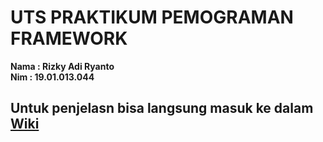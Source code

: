 # UTS PRAKTIKUM PEMOGRAMAN FRAMEWORK

<strong>
  Nama  : Rizky Adi Ryanto <br>
  Nim   : 19.01.013.044
</strong>

<h2>
  Untuk penjelasn bisa langsung masuk ke dalam <a href="https://github.com/rizkyadiryanto14/CI4_HOTEL/wiki"> Wiki </a>
</h2>
